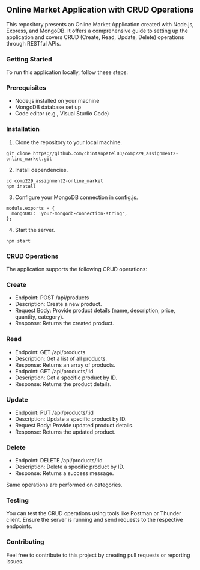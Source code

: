 ## Online Market Application with CRUD Operations
This repository presents an Online Market Application created with Node.js, Express, and MongoDB. It offers a comprehensive guide to setting up the application and covers CRUD (Create, Read, Update, Delete) operations through RESTful APIs.

### Getting Started
To run this application locally, follow these steps:

### Prerequisites
- Node.js installed on your machine
- MongoDB database set up
- Code editor (e.g., Visual Studio Code)

### Installation
1. Clone the repository to your local machine.
```
git clone https://github.com/chintanpatel03/comp229_assignment2-online_market.git
```
2. Install dependencies.
```
cd comp229_assignment2-online_market
npm install
```

3. Configure your MongoDB connection in config.js.
```
module.exports = {
  mongoURI: 'your-mongodb-connection-string',
};
```
4. Start the server.
```
npm start
```

### CRUD Operations
The application supports the following CRUD operations:

### Create
- Endpoint: POST /api/products
- Description: Create a new product.
- Request Body: Provide product details (name, description, price, quantity, category).
- Response: Returns the created product.

### Read
- Endpoint: GET /api/products
- Description: Get a list of all products.
- Response: Returns an array of products.
- Endpoint: GET /api/products/:id
- Description: Get a specific product by ID.
- Response: Returns the product details.

### Update
- Endpoint: PUT /api/products/:id
- Description: Update a specific product by ID.
- Request Body: Provide updated product details.
- Response: Returns the updated product.

### Delete
- Endpoint: DELETE /api/products/:id
- Description: Delete a specific product by ID.
- Response: Returns a success message.

Same operations are performed on categories.

### Testing
You can test the CRUD operations using tools like Postman or Thunder client. Ensure the server is running and send requests to the respective endpoints.

### Contributing
Feel free to contribute to this project by creating pull requests or reporting issues.